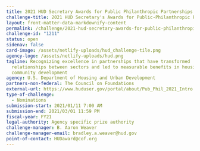 ```yaml
---
title: 2021 HUD Secretary Awards for Public Philanthropic Partnerships
challenge-title: 2021 HUD Secretary's Awards for Public-Philanthropic Partnerships
layout: front-matter-data-markdownify-content
permalink: /challenge/2021-hud-secretary-awards-for-public-philanthropic-partnerships/
challenge-id: "1211"
status: open
sidenav: false
card-image: /assets/netlify-uploads/hud_challenge-tile.png
agency-logo: /assets/netlify-uploads/hud.png
tagline: Recognizing excellence in partnerships that have transformed
  relationships between sectors and led to measurable benefits in housing &
  community development
agency: U.S. Department of Housing and Urban Development
partners-non-federal: The Council on Foundations
external-url: https://www.huduser.gov/portal/about/Pub_Phil_2021_Intro.html
type-of-challenge:
  - Nominations
submission-start: 2021/01/11 7:00 AM
submission-end: 2021/03/01 11:59 PM
fiscal-year: FY21
legal-authority: Agency specific prize authority
challenge-manager: B. Aaron Weaver
challenge-manager-email: bradley.a.weaver@hud.gov
point-of-contact: HUDaward@cof.org
---
```

